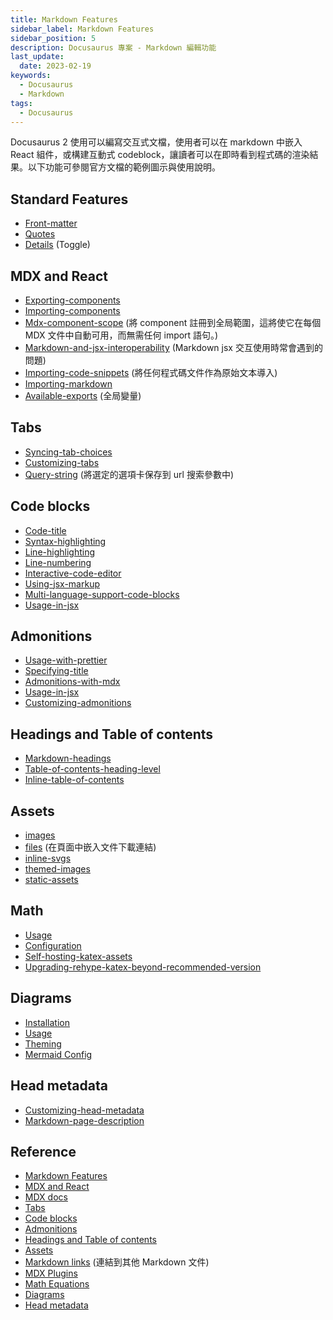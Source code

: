 ```yaml
---
title: Markdown Features
sidebar_label: Markdown Features
sidebar_position: 5
description: Docusaurus 專案 - Markdown 編輯功能
last_update:
  date: 2023-02-19
keywords:
  - Docusaurus
  - Markdown
tags:
  - Docusaurus
---
```



Docusaurus 2 使用可以編寫交互式文檔，使用者可以在 markdown 中嵌入 React 組件，或構建互動式 codeblock，讓讀者可以在即時看到程式碼的渲染結果。以下功能可參閱官方文檔的範例圖示與使用說明。

## **Standard Features**

- [Front-matter](https://docusaurus.io/docs/markdown-features#front-matter)
- [Quotes](https://docusaurus.io/docs/markdown-features#quotes)
- [Details](https://docusaurus.io/docs/markdown-features#details) (Toggle)

## **MDX and React**

- [Exporting-components](https://docusaurus.io/docs/markdown-features/react#exporting-components)
- [Importing-components](https://docusaurus.io/docs/markdown-features/react#importing-components)
- [Mdx-component-scope](https://docusaurus.io/docs/markdown-features/react#mdx-component-scope)  (將 component 註冊到全局範圍，這將使它在每個 MDX 文件中自動可用，而無需任何 import 語句。)
- [Markdown-and-jsx-interoperability](https://docusaurus.io/docs/markdown-features/react#markdown-and-jsx-interoperability)  (Markdown jsx 交互使用時常會遇到的問題)
- [Importing-code-snippets](https://docusaurus.io/docs/markdown-features/react#importing-code-snippets)  (將任何程式碼文件作為原始文本導入)
- [Importing-markdown](https://docusaurus.io/docs/markdown-features/react#importing-markdown)
- [Available-exports](https://docusaurus.io/docs/markdown-features/react#available-exports)  (全局變量)

## **Tabs**

- [Syncing-tab-choices](https://docusaurus.io/docs/markdown-features/tabs?current-os=ios#syncing-tab-choices)
- [Customizing-tabs](https://docusaurus.io/docs/markdown-features/tabs?current-os=ios#customizing-tabs)
- [Query-string](https://docusaurus.io/docs/markdown-features/tabs?current-os=ios#query-string) (將選定的選項卡保存到 url 搜索參數中)

## **Code blocks**

- [Code-title](https://docusaurus.io/docs/markdown-features/code-blocks#code-title)
- [Syntax-highlighting](https://docusaurus.io/docs/markdown-features/code-blocks#syntax-highlighting)
- [Line-highlighting](https://docusaurus.io/docs/markdown-features/code-blocks#line-highlighting)
- [Line-numbering](https://docusaurus.io/docs/markdown-features/code-blocks#line-numbering)
- [Interactive-code-editor](https://docusaurus.io/docs/markdown-features/code-blocks#interactive-code-editor)
- [Using-jsx-markup](https://docusaurus.io/docs/markdown-features/code-blocks#using-jsx-markup)
- [Multi-language-support-code-blocks](https://docusaurus.io/docs/markdown-features/code-blocks#multi-language-support-code-blocks)
- [Usage-in-jsx](https://docusaurus.io/docs/markdown-features/code-blocks#usage-in-jsx)

## **Admonitions**

- [Usage-with-prettier](https://docusaurus.io/docs/markdown-features/admonitions#usage-with-prettier)
- [Specifying-title](https://docusaurus.io/docs/markdown-features/admonitions#specifying-title)
- [Admonitions-with-mdx](https://docusaurus.io/docs/markdown-features/admonitions#admonitions-with-mdx)
- [Usage-in-jsx](https://docusaurus.io/docs/markdown-features/admonitions#usage-in-jsx)
- [Customizing-admonitions](https://docusaurus.io/docs/markdown-features/admonitions#customizing-admonitions)

## **Headings and Table of contents**

- [Markdown-headings](https://docusaurus.io/docs/markdown-features/toc#markdown-headings)
- [Table-of-contents-heading-level](https://docusaurus.io/docs/markdown-features/toc#table-of-contents-heading-level)
- [Inline-table-of-contents](https://docusaurus.io/docs/markdown-features/toc#inline-table-of-contents)

## **Assets**

- [images](https://docusaurus.io/docs/markdown-features/assets#images)
- [files](https://docusaurus.io/docs/markdown-features/assets#files)  (在頁面中嵌入文件下載連結)
- [inline-svgs](https://docusaurus.io/docs/markdown-features/assets#inline-svgs)
- [themed-images](https://docusaurus.io/docs/markdown-features/assets#themed-images)
- [static-assets](https://docusaurus.io/docs/markdown-features/assets#static-assets)

## **Math**

- [Usage](https://docusaurus.io/docs/markdown-features/math-equations#usage)
- [Configuration](https://docusaurus.io/docs/markdown-features/math-equations#configuration)
- [Self-hosting-katex-assets](https://docusaurus.io/docs/markdown-features/math-equations#self-hosting-katex-assets)
- [Upgrading-rehype-katex-beyond-recommended-version](https://docusaurus.io/docs/markdown-features/math-equations#upgrading-rehype-katex-beyond-recommended-version)

## **Diagrams**

- [Installation](https://docusaurus.io/docs/markdown-features/diagrams#installation)
- [Usage](https://docusaurus.io/docs/markdown-features/diagrams#usage)
- [Theming](https://docusaurus.io/docs/markdown-features/diagrams#theming)
- [Mermaid Config](https://docusaurus.io/docs/markdown-features/diagrams#configuration)

## **Head metadata**

- [Customizing-head-metadata](https://docusaurus.io/docs/markdown-features/head-metadata#customizing-head-metadata)
- [Markdown-page-description](https://docusaurus.io/docs/markdown-features/head-metadata#markdown-page-description)

## **Reference**

- [Markdown Features](https://docusaurus.io/docs/markdown-features)
- [MDX and React](https://docusaurus.io/docs/markdown-features/react)
- [MDX docs](https://mdxjs.com/)
- [Tabs](https://docusaurus.io/docs/markdown-features/tabs)
- [Code blocks](https://docusaurus.io/docs/markdown-features/code-blocks)
- [Admonitions](https://docusaurus.io/docs/markdown-features/admonitions)
- [Headings and Table of contents](https://docusaurus.io/docs/markdown-features/toc)
- [Assets](https://docusaurus.io/docs/markdown-features/assets)
- [Markdown links](https://docusaurus.io/docs/markdown-features/links) (連結到其他 Markdown 文件)
- [MDX Plugins](https://docusaurus.io/docs/markdown-features/plugins)
- [Math Equations](https://docusaurus.io/docs/markdown-features/math-equations)
- [Diagrams](https://docusaurus.io/docs/markdown-features/diagrams)
- [Head metadata](https://docusaurus.io/docs/markdown-features/head-metadata)